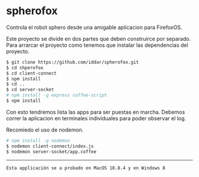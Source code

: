 spherofox
=========

Controla el robot sphero desde una amigable aplicacion para FirefoxOS.

Este proyecto se divide en dos partes que deben construirce por separado.
Para arrarcar el proyecto como tenemos que instalar las dependencias del proyecto.

```sh
$ git clone https://github.com/iddar/spherofox.git
$ cd shperofox
$ cd client-connect 
$ npm install
$ cd ..
$ cd server-socket
# npm install -g express coffee-script
$ npm install
```

Con esto tendremos lista las apps para ser puestas en marcha. Debemos correr la aplicacion en terminales individuales para poder observar el log.

Recomiedo el uso de nodemon.

```sh
# npm install -g nodemon
$ nodemon client-connect/index.js
$ nodemon server-socket/app.coffee
```

------

`Esta applicación se a probado en MacOS 10.8.4 y en Windows 8`